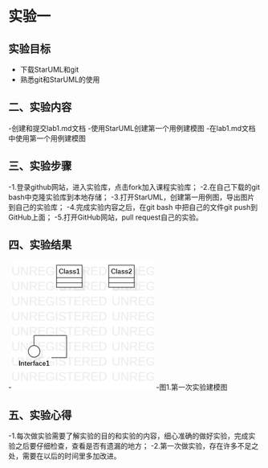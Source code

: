 # 实验一

## 实验目标

- 下载StarUML和git
- 熟悉git和StarUML的使用

## 二、实验内容
	
-创建和提交lab1.md文档
-使用StarUML创建第一个用例建模图
-在lab1.md文档中使用第一个用例建模图

## 三、实验步骤

-1.登录github网站，进入实验库，点击fork加入课程实验库；
-2.在自己下载的git bash中克隆实验库到本地存储；
-3.打开StarUML，创建第一用例图，导出图片到自己的实验库；
-4.完成实验内容之后，在git bash 中把自己的文件git push到GitHub上面；
-5.打开GitHub网站，pull request自己的实验。


## 四、实验结果

-![第一个建模图](./model1.jpg)
-图1.第一次实验建模图

## 五、实验心得
-1.每次做实验需要了解实验的目的和实验的内容，细心准确的做好实验，完成实验之后要仔细检查，查看是否有遗漏的地方；
-2.第一次做实验，存在许多不足之处，需要在以后的时间里多加改进。